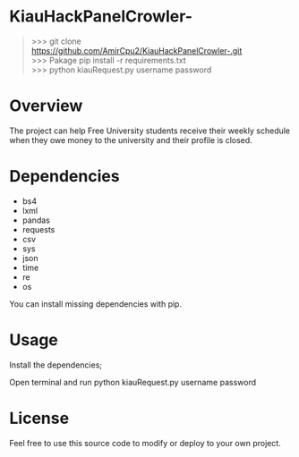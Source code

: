 # KiauHackPanelCrowler-
> \>>> git clone https://github.com/AmirCpu2/KiauHackPanelCrowler-.git<br/>
> \>>> Pakage pip install -r requirements.txt<br/>
> \>>> python kiauRequest.py username password

# Overview
<p> The project can help Free University students receive their weekly schedule when they owe money to the university and their profile is closed.</p>

# Dependencies
- bs4
- lxml
- pandas
- requests
- csv
- sys
- json
- time
- re
- os
<p>You can install missing dependencies with pip.</p>

# Usage
<p>Install the dependencies;</p>
<p> Open terminal and run python kiauRequest.py username password</p>

# License
<p>Feel free to use this source code to modify or deploy to your own project.</p>
